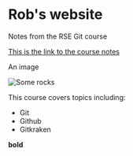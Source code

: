# Rob's website

Notes from the RSE Git course

[This is the link to the course notes](https://srse-git-github-zero2hero.netlify.app/02-websites-with-github-pages/01-markdown-intro/)

An image

![Some rocks](https://upload.wikimedia.org/wikipedia/commons/0/0f/Harboro%27_Rocks_%287872912792%29.jpg)

This course covers topics including:

- Git
- Github 
- Gitkraken

**bold**